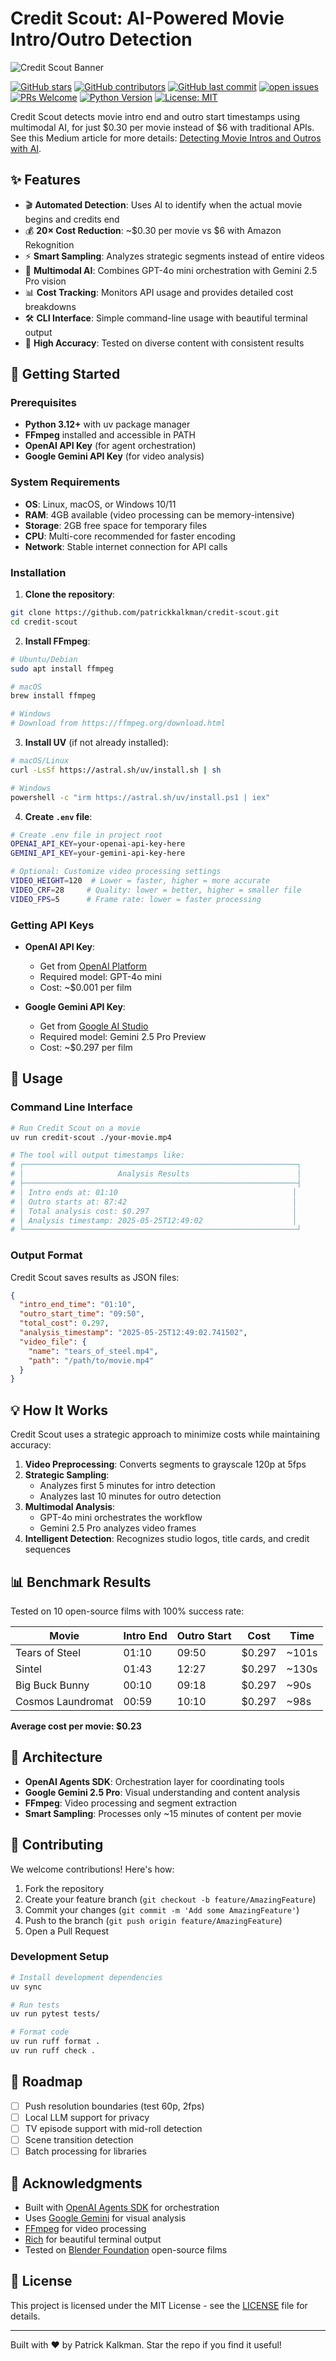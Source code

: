 # Credit Scout: AI-Powered Movie Intro/Outro Detection

![Credit Scout Banner](./cover.jpg)

[![GitHub stars](https://img.shields.io/github/stars/patrickkalkman/credit-scout)](https://github.com/PatrickKalkman/credit-scout/stargazers)
[![GitHub contributors](https://img.shields.io/github/contributors/patrickkalkman/credit-scout)](https://github.com/PatrickKalkman/credit-scout/graphs/contributors)
[![GitHub last commit](https://img.shields.io/github/last-commit/patrickkalkman/credit-scout)](https://github.com/PatrickKalkman/credit-scout)
[![open issues](https://img.shields.io/github/issues/patrickkalkman/credit-scout)](https://github.com/PatrickKalkman/credit-scout/issues)
[![PRs Welcome](https://img.shields.io/badge/PRs-welcome-brightgreen.svg?style=flat-square)](https://makeapullrequest.com)
[![Python Version](https://img.shields.io/badge/python-3.12%2B-blue)](https://www.python.org/downloads/)
[![License: MIT](https://img.shields.io/badge/License-MIT-yellow.svg)](https://opensource.org/licenses/MIT)

Credit Scout detects movie intro end and outro start timestamps using multimodal AI, for just $0.30 per movie instead of $6 with traditional APIs. See this Medium article for more details: [Detecting Movie Intros and Outros with AI](https://medium.com/ai-advances/skip-intro-at-scale-how-i-built-netflixs-missing-feature-for-0-30-per-movie-12ef196bc3d8).

## ✨ Features

- 🎬 **Automated Detection**: Uses AI to identify when the actual movie begins and credits end
- 💰 **20× Cost Reduction**: ~$0.30 per movie vs $6 with Amazon Rekognition
- ⚡ **Smart Sampling**: Analyzes strategic segments instead of entire videos
- 🤖 **Multimodal AI**: Combines GPT-4o mini orchestration with Gemini 2.5 Pro vision
- 📊 **Cost Tracking**: Monitors API usage and provides detailed cost breakdowns
- 🛠️ **CLI Interface**: Simple command-line usage with beautiful terminal output
- 🎯 **High Accuracy**: Tested on diverse content with consistent results

## 🚀 Getting Started

### Prerequisites

- **Python 3.12+** with uv package manager
- **FFmpeg** installed and accessible in PATH
- **OpenAI API Key** (for agent orchestration)
- **Google Gemini API Key** (for video analysis)

### System Requirements

- **OS**: Linux, macOS, or Windows 10/11
- **RAM**: 4GB available (video processing can be memory-intensive)
- **Storage**: 2GB free space for temporary files
- **CPU**: Multi-core recommended for faster encoding
- **Network**: Stable internet connection for API calls

### Installation

1. **Clone the repository**:
```bash
git clone https://github.com/patrickkalkman/credit-scout.git
cd credit-scout
```

2. **Install FFmpeg**:
```bash
# Ubuntu/Debian
sudo apt install ffmpeg

# macOS
brew install ffmpeg

# Windows
# Download from https://ffmpeg.org/download.html
```

3. **Install UV** (if not already installed):
```bash
# macOS/Linux
curl -LsSf https://astral.sh/uv/install.sh | sh

# Windows
powershell -c "irm https://astral.sh/uv/install.ps1 | iex"
```

4. **Create `.env` file**:
```bash
# Create .env file in project root
OPENAI_API_KEY=your-openai-api-key-here
GEMINI_API_KEY=your-gemini-api-key-here

# Optional: Customize video processing settings
VIDEO_HEIGHT=120  # Lower = faster, higher = more accurate
VIDEO_CRF=28     # Quality: lower = better, higher = smaller file
VIDEO_FPS=5      # Frame rate: lower = faster processing
```

### Getting API Keys

- **OpenAI API Key**: 
  - Get from [OpenAI Platform](https://platform.openai.com/api-keys)
  - Required model: GPT-4o mini
  - Cost: ~$0.001 per film

- **Google Gemini API Key**: 
  - Get from [Google AI Studio](https://aistudio.google.com/app/apikey)
  - Required model: Gemini 2.5 Pro Preview
  - Cost: ~$0.297 per film

## 🔧 Usage

### Command Line Interface

```bash
# Run Credit Scout on a movie
uv run credit-scout ./your-movie.mp4

# The tool will output timestamps like:
# ┌─────────────────────────────────────────────────────────────┐
# │                     Analysis Results                        │
# ├─────────────────────────────────────────────────────────────┤
# │ Intro ends at: 01:10                                       │
# │ Outro starts at: 87:42                                     │
# │ Total analysis cost: $0.297                                │
# │ Analysis timestamp: 2025-05-25T12:49:02                    │
# └─────────────────────────────────────────────────────────────┘
```

### Output Format

Credit Scout saves results as JSON files:

```json
{
  "intro_end_time": "01:10",
  "outro_start_time": "09:50",
  "total_cost": 0.297,
  "analysis_timestamp": "2025-05-25T12:49:02.741502",
  "video_file": {
    "name": "tears_of_steel.mp4",
    "path": "/path/to/movie.mp4"
  }
}
```

## 💡 How It Works

Credit Scout uses a strategic approach to minimize costs while maintaining accuracy:

1. **Video Preprocessing**: Converts segments to grayscale 120p at 5fps
2. **Strategic Sampling**: 
   - Analyzes first 5 minutes for intro detection
   - Analyzes last 10 minutes for outro detection
3. **Multimodal Analysis**: 
   - GPT-4o mini orchestrates the workflow
   - Gemini 2.5 Pro analyzes video frames
4. **Intelligent Detection**: Recognizes studio logos, title cards, and credit sequences

## 📊 Benchmark Results

Tested on 10 open-source films with 100% success rate:

| Movie | Intro End | Outro Start | Cost | Time |
|-------|-----------|-------------|------|------|
| Tears of Steel | 01:10 | 09:50 | $0.297 | ~101s |
| Sintel | 01:43 | 12:27 | $0.297 | ~130s |
| Big Buck Bunny | 00:10 | 09:18 | $0.297 | ~90s |
| Cosmos Laundromat | 00:59 | 10:10 | $0.297 | ~98s |

**Average cost per movie: $0.23**
## 🔌 Architecture

- **OpenAI Agents SDK**: Orchestration layer for coordinating tools
- **Google Gemini 2.5 Pro**: Visual understanding and content analysis
- **FFmpeg**: Video processing and segment extraction
- **Smart Sampling**: Processes only ~15 minutes of content per movie

## 🤝 Contributing

We welcome contributions! Here's how:

1. Fork the repository
2. Create your feature branch (`git checkout -b feature/AmazingFeature`)
3. Commit your changes (`git commit -m 'Add some AmazingFeature'`)
4. Push to the branch (`git push origin feature/AmazingFeature`)
5. Open a Pull Request

### Development Setup

```bash
# Install development dependencies
uv sync

# Run tests
uv run pytest tests/

# Format code
uv run ruff format .
uv run ruff check .
```

## 📝 Roadmap

- [ ] Push resolution boundaries (test 60p, 2fps)
- [ ] Local LLM support for privacy
- [ ] TV episode support with mid-roll detection
- [ ] Scene transition detection
- [ ] Batch processing for libraries

## 🙏 Acknowledgments

- Built with [OpenAI Agents SDK](https://github.com/openai/openai-python) for orchestration
- Uses [Google Gemini](https://ai.google.dev/) for visual analysis
- [FFmpeg](https://ffmpeg.org/) for video processing
- [Rich](https://github.com/Textualize/rich) for beautiful terminal output
- Tested on [Blender Foundation](https://studio.blender.org/) open-source films

## 📄 License

This project is licensed under the MIT License - see the [LICENSE](LICENSE) file for details.

---

Built with ❤️ by Patrick Kalkman. Star the repo if you find it useful!